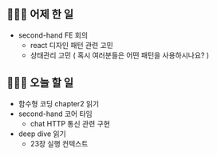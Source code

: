 ## 👩🏻‍💻 어제 한 일

- second-hand FE 회의
  - react 디자인 패턴 관련 고민
  - 상태관리 고민
    ( 혹시 여러분들은 어떤 패턴을 사용하시나요? )

## 👩🏻‍💻 오늘 할 일

- 함수형 코딩 chapter2 읽기
- second-hand 코어 타임
  - chat HTTP 통신 관련 구현
- deep dive 읽기
  - 23장 실행 컨텍스트
